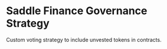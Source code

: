 # Saddle Finance Governance Strategy

Custom voting strategy to include unvested tokens in contracts.

